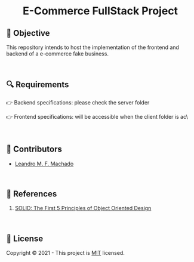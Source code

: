 <h1 align="center"><strong>E-Commerce FullStack Project</strong></h1>

<h2>🎯 <strong>Objective</strong></h2>
<p>This repository intends to host the implementation of the frontend and backend of a e-commerce fake business.</p>
<br/>

<h2>🔍 <strong>Requirements</strong></h2>
<p>👉 Backend specifications: please check the server folder</p>
<p>👉 Frontend specifications: will be accessible when the client folder is ac\</p>
<br/>

<h2>👥 <strong>Contributors</strong></h2>
<ul>
  <li>
    <a href="https://github.com/leandrofahur">
      Leandro M. F. Machado
    </a>
  </li>  
</ul>
<br/>

<h2>📝 <strong>References</strong></h2>
<ol>  
  <li>
    <a href="https://www.digitalocean.com/community/conceptual_articles/s-o-l-i-d-the-first-five-principles-of-object-oriented-design">
        SOLID: The First 5 Principles of Object Oriented Design
    </a>
  </li>
</ol>
<br/>

<h2>🔐 <strong>License</strong></h2>
<p>Copyright © 2021 - This project is <a href="./LICENSE">MIT</a> licensed.</p>
